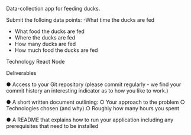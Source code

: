 Data-collection app for feeding ducks.

Submit the folloing data points:
-What time the ducks are fed
- What food the ducks are fed
- Where the ducks are fed
- How many ducks are fed
- How much food the ducks are fed

Technology
React
Node

Deliverables

● Access to your Git repository (please commit regularly - we find your commit history an
interesting indicator as to how you like to work.)


● A short written document outlining:
○ Your approach to the problem
○ Technologies chosen (and why)
○ Roughly how many hours you spent

● A README that explains how to run your application including any prerequisites that
need to be installed
